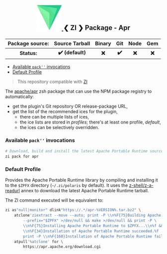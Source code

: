 <h2 align="center">
  <a href="https://github.com/z-shell/zi">
    <img src="https://github.com/z-shell/zi/raw/main/docs/images/logo.svg" alt="Logo" width="80" height="80">
  </a>
❮ ZI ❯ Package - Apr
</h2>

<h3 align="center">
  
| **Package source:** |        Source Tarball        | Binary |        Git         | Node | Gem |
| :-----------------: | :--------------------------: | :----: | :----------------: | :--: | :-: |
|     **Status:**     | :heavy_check_mark: (default) |  :x:   | :heavy_check_mark: | :x:  | :x: |

</h3>

- [Available `pack''` invocations](#available-pack-invocations)
- [Default Profile](#default-profile)

> This repository compatible with [ZI](https://github.com/z-shell-zi)

The [apache/apr](https://github.com/apache/apr) zsh package that can use the NPM package registry to automatically:

- get the plugin's Git repository OR release-package URL,
- get the list of the recommended ices for the plugin,
  - there can be multiple lists of ices,
  - the ice lists are stored in _profiles_; there's at least one profile, _default_,
  - the ices can be selectively overridden.

### Available `pack''` invocations

```zsh
# Download, build and install the latest Apache Portable Runtime source tarball
zi pack for apr
```

### Default Profile

Provides the Apache Portable Runtime library by compiling and installing it to the `$ZPFX` directory (`~/.zi/polaris` by default). It uses the
[z-shell/z-a-readurl](https://github.com/z-shell/z-a-readurl) annex to download the latest Apache Portable Runtime tarball.

The ZI command executed will be equivalent to:

```zsh
zi as"null|monitor" dlink"https://.*/apr-%VERSION%.tar.bz2" \
    atclone'ziextract --move --auto; print -P \\n%F{75}Building Apache Portable Runtime...\\n%f; ./configure \
        --prefix="$ZPFX" >/dev/null && make >/dev/null && print -P \
        \\n%F{75}Installing Apache Portable Runtime to $ZPFX...\\n%f && make install >/dev/null && print -P \
        \\n%F{34}Installation of Apache Portable Runtime succeeded.%f || \
        print -P \\n%F{160}Installation of Apache Portable Runtime failed.%f' \
    atpull'%atclone' for \
        https://apr.apache.org/download.cgi
```
